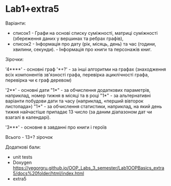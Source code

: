 # Lab1+extra5

Варіанти:
- список1 - Графи на основі списку суміжності, матриці суміжності (збереження даних у вершинах та ребрах графів),
- список2 - Інформація про дату (рік, місяць, день) та час (години, хвилини, секунди).
          - Інформація про книги та персонажів книг.
         
         
Зірочки:

'4****' - основні граф
'*+?' - за інші алгоритми на графах (знаходження всіх компонентів зв'язності графа, перевірка ациклічності графа, перевірка чи є граф деревом)

'2**' - основні дати
"1*" - за обчислення додаткових параметрів, наприклад, номер тижня в місяці та в році
"1*" - за альтернативні варіанти побудови дати та часу (наприклад, «перший вівторок листопада»)
"1*" - за обчислення статистики, наприклад, на який день тижня найчастіше припадає 13 число (за даним діапазоном дат чи взагалі в календарі).

'3***' - основне в завданні про книги і героїв




Всього - 13+? зірочок



Додаткові бали:
- unit tests
- Doxygen https://yegorgru.github.io/OOP_Labs_3_semester/Lab1OOPBasics_extra5/docs%20folder/html/index.html
- extra5

